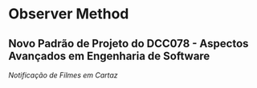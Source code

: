 # Observer Method
## Novo Padrão de Projeto do DCC078 - Aspectos Avançados em Engenharia de Software
*Notificação de Filmes em Cartaz*
